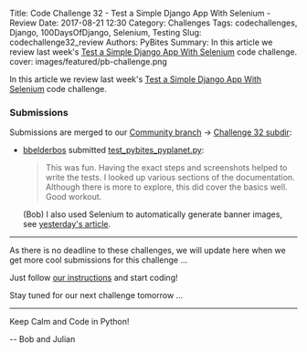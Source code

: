 Title: Code Challenge 32 - Test a Simple Django App With Selenium - Review
Date: 2017-08-21 12:30
Category: Challenges
Tags: codechallenges, Django, 100DaysOfDjango, Selenium, Testing
Slug: codechallenge32_review
Authors: PyBites
Summary: In this article we review last week's [Test a Simple Django App With Selenium](http://pybit.es/codechallenge32.html) code challenge. 
cover: images/featured/pb-challenge.png

In this article we review last week's [Test a Simple Django App With Selenium](http://pybit.es/codechallenge32.html) code challenge. 

### Submissions

Submissions are merged to our [Community branch](https://github.com/pybites/challenges/tree/community) -> [Challenge 32 subdir](https://github.com/pybites/challenges/tree/community/32):

* [bbelderbos](https://github.com/bbelderbos) submitted [test_pybites_pyplanet.py](https://github.com/pybites/challenges/blob/community/32/bbelderbos/test_pybites_pyplanet.py):
	
	> This was fun. Having the exact steps and screenshots helped to write the tests. I looked up various sections of the documentation. Although there is more to explore, this did cover the basics well. Good workout.

	(Bob) I also used Selenium to automatically generate banner images, see [yesterday's article](https://pybit.es/selenium-requests-automation.html).

---

As there is no deadline to these challenges, we will update here when we get more cool submissions for this challenge ... 

Just follow [our instructions](https://github.com/pybites/challenges/blob/master/INSTALL.md) and start coding!

Stay tuned for our next challenge tomorrow ...

---

Keep Calm and Code in Python!

-- Bob and Julian
